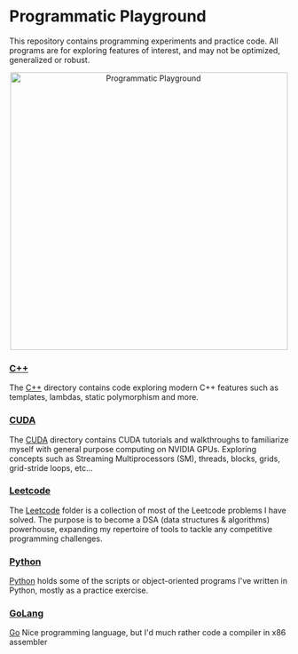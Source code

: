 # Programmatic Playground
This repository contains programming experiments and practice code. All programs are for exploring features of interest, and may not be optimized, generalized or robust.

<div align="center">
    <img src="./programmatic_playground.webp" alt="Programmatic Playground" width="500px" position="center"/>
</div>

### [C++](cpp/)
The [C++](cpp/) directory contains code exploring modern C++ features such as templates, lambdas, static polymorphism and more.

### [CUDA](cuda/)
The [CUDA](cuda/) directory contains CUDA tutorials and walkthroughs to familiarize myself with general purpose computing on NVIDIA GPUs. Exploring concepts such as Streaming Multiprocessors (SM), threads, blocks, grids, grid-stride loops, etc...

### [Leetcode](leetcode/)
The [Leetcode](leetcode/) folder is a collection of most of the Leetcode problems I have solved. The purpose is to become a DSA (data structures & algorithms) powerhouse, expanding my repertoire of tools to tackle any competitive programming challenges.

### [Python](python/)
[Python](python/) holds some of the scripts or object-oriented programs I've written in Python, mostly as a practice exercise.

### [GoLang](go/)
[Go](go/) Nice programming language, but I'd much rather code a compiler in x86 assembler